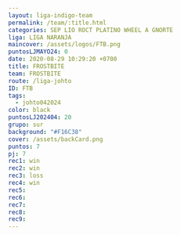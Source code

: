 ```yaml
---
layout: liga-indigo-team
permalink: /team/:title.html
categories: SEP LIO ROCT PLATINO WHEEL A GNORTE
liga: LIGA NARANJA
maincover: /assets/logos/FTB.png
puntosLJMAYO24: 0
date: 2020-08-29 10:29:20 +0700
title: FROSTBITE
team: FROSTBITE
route: /liga-johto
ID: FTB
tags:
  - johto042024
color: black
puntosLJ202404: 20
grupo: sur
background: "#F16C38"
cover: /assets/backCard.png
puntos: 7
pj: 7
rec1: win
rec2: win
rec3: loss
rec4: win
rec5: 
rec6: 
rec7: 
rec8: 
rec9:
---
```




